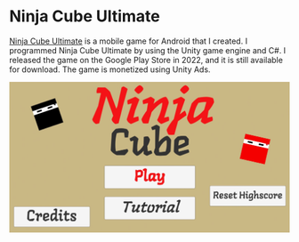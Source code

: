 # Ninja Cube Ultimate

[Ninja Cube Ultimate](https://play.google.com/store/apps/details?id=com.ANSGameDev.NinjaCubeUltimate&hl=en&gl=US) is a mobile game for Android that I created. I programmed Ninja Cube Ultimate by using the Unity game engine and C#. I released the game on the Google Play Store in 2022, and it is still available for download. The game is monetized using Unity Ads.

![Ninja Cube Still 1](../../assets/images/stem/ninja-cube-ultimate/ninja-cube-still-1.jpg)